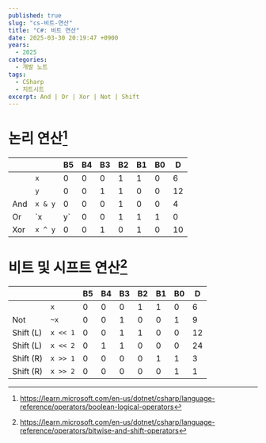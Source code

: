 ```yaml
---
published: true
slug: "cs-비트-연산"
title: "C#: 비트 연산"
date: 2025-03-30 20:19:47 +0900
years:
  - 2025
categories:
  - 개발 노트
tags:
  - CSharp
  - 치트시트
excerpt: And | Or | Xor | Not | Shift
---
```


# 논리 연산[^1]

||| B5 | B4 | B3 | B2 | B1 | B0 | D |
|---|---|---|---|---|---|---|---|---|
|| `x` | 0 | 0 | 0 | 1 | 1 | 0 | 6 |
|| `y` | 0 | 0 | 1 | 1 | 0 | 0 | 12 |
| And | `x & y` | 0 | 0 | 0 | 1 | 0 | 0 | 4 |
| Or | `x | y` | 0 | 0 | 1 | 1 | 1 | 0 | 14 |
| Xor | `x ^ y` | 0 | 0 | 1 | 0 | 1 | 0 | 10 |

[^1]: <https://learn.microsoft.com/en-us/dotnet/csharp/language-reference/operators/boolean-logical-operators>

# 비트 및 시프트 연산[^2]

||| B5 | B4 | B3 | B2 | B1 | B0 | D |
|---|---|---|---|---|---|---|---|---|
|| `x` | 0 | 0 | 0 | 1 | 1 | 0 | 6 |
| Not | `~x` | 0 | 0 | 1 | 0 | 0 | 1 | 9 |
| Shift (L) | `x << 1` | 0 | 0 | 1 | 1 | 0 | 0 | 12 |
| Shift (L) | `x << 2` | 0 | 1 | 1 | 0 | 0 | 0 | 24 |
| Shift (R) | `x >> 1` | 0 | 0 | 0 | 0 | 1 | 1 | 3 |
| Shift (R) | `x >> 2` | 0 | 0 | 0 | 0 | 0 | 1 | 1 |

[^2]: <https://learn.microsoft.com/en-us/dotnet/csharp/language-reference/operators/bitwise-and-shift-operators>
